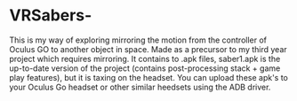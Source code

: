 # VRSabers-

This is my way of exploring mirroring the motion from the controller of Oculus GO to another object in space.
Made as a precursor to my third year project which requires mirroring.
It contains to .apk files, saber1.apk is the up-to-date version of the project (contains post-processing stack + game play features), but it is taxing on the headset.
You can upload these apk's to your Oculus Go headset or other similar heedsets using the ADB driver. 
